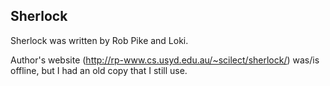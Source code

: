 

## Sherlock

Sherlock was written by Rob Pike and Loki.

Author's website (http://rp-www.cs.usyd.edu.au/~scilect/sherlock/) was/is offline, but I had an old copy that I still use.
